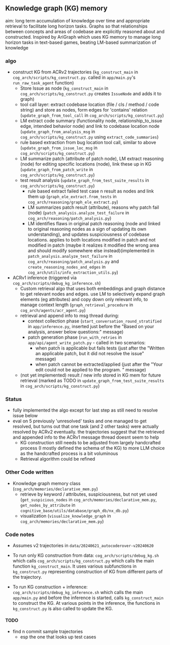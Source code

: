 ## Knowledge graph (KG) memory
aim: long term accumulation of knowledge over time and appropriate retrieval to facilitate long horizon tasks. Graphs so that relationships between concepts and areas of codebase are explicitly reasoned about and constructed. Inspired by AriGraph which uses KG memory to manage long horizon tasks in text-based games, beating LM-based summarization of knowledge

### algo
- construct KG from ACRv2 trajectories (`kg_construct_main` in `cog_arch/scripts/kg_construct.py`. called in `app/main.py`'s `run_raw_task_agent` function)
	- Store Issue as node (`kg_construct_main` in `cog_arch/scripts/kg_construct.py` creates `IssueNode` and adds it to graph)
	- tool call layer: extract codebase location (file / cls / method / code string) and store as nodes, form edges for 'contains' relation (`update_graph_from_tool_call` in `cog_arch/scripts/kg_construct.py`)
	- LM extract code summary (functionality node, relationship_to_issue edge, intended behavior node) and link to codebase location node (`update_graph_from_analysis_msg` in `cog_arch/scripts/kg_construct.py` using `extract_code_summaries`)
	- rule based extraction from bug location tool call, similar to above (`update_graph_from_issue_loc_msg` in `cog_arch/scripts/kg_construct.py`)
	- LM summarize patch (attribute of patch node), LM extract reasoning (node) for editing specific locations (node), link these up in KG (`update_graph_from_patch_write` in `cog_arch/scripts/kg_construct.py`)
	- test result analysis (`update_graph_from_test_suite_results` in `cog_arch/scripts/kg_construct.py`)
		- rule based extract failed test case n result as nodes and link them up (`graph_ele_extract.from_tests` in `cog_arch/reasoning/graph_ele_extract.py`)
		- LM summarizes patch result (attribute), reasons why patch fail (node) (`patch_analysis.analyze_test_failure` in `cog_arch/reasoning/patch_analysis.py`)
		- LM identifies flaws in original patch reasoning (node and linked to original reasoning nodes as a sign of updating its own understanding), and updates suspiciousness of codebase locations. applies to both locations modified in patch and not modified in patch (maybe it realizes it modified the wrong area and should modify somewhere else instead)(implemented in `patch_analysis.analyze_test_failure` in `cog_arch/reasoning/patch_analysis.py` and `create_reasoning_nodes_and_edges` in `cog_arch/utils/info_extraction_utils.py`)
- ACRv1 inference (triggered via `cog_arch/scripts/debug_kg_inference.sh`)
	- Custom retrieval algo that uses both embeddings and graph distance to get relevant nodes and edges. use LM to selectively expand graph elements (eg attributes) and copy down only relevant info, to manage context length (`graph_retrieval_procedure` in `cog_arch/agents/acr_agent.py`)
	- retrieval and append info to msg thread during:
		- context collection phase (`start_conversation_round_stratified` in `app/inference.py`, inserted just before the "Based on your analysis, answer below questions:" message)
		- patch generation phase (`run_with_retries` in `app/api/agent_write_patch.py` - called in two scenarios:
			- when patch is applicable but fails tests (just after the "Written an applicable patch, but it did not resolve the issue" message)
			- when patch cannot be extracted/applied (just after the "Your edit could not be applied to the program. " message)
	- (not yet implemented) result / new info stored in KG mem for future retrieval (marked as TODO in `update_graph_from_test_suite_results` in `cog_arch/scripts/kg_construct.py`)

### Status
- fully implemented the algo except for last step as still need to resolve issue below
- eval on 5 previously 'unresolved' tasks and one managed to get resolved, but turns out that one task (and 2 other tasks) were actually resolved by ACRv2 eventually. the trajectories suggest that the retrieved and appended info to the ACRv1 message thread doesnt seem to help
	- KG construction still needs to be adjusted from largely handcrafted process (I mostly defined the schema of the KG) to more LLM choice as the handcrafted process is a bit voluminous
	- Retrieval algorithm could be refined

### Other Code written
- Knowledge graph memory class (`cog_arch/memories/declarative_mem.py`)
	- retrieve by keyword / attributes, suspiciousness, but not yet used (`get_suspicious_nodes` in `cog_arch/memories/declarative_mem.py`, `get_nodes_by_attribute` in `cognitive_base/utils/database/graph_db/nx_db.py`)
	- visualization (`visualize_knowledge_graph` in `cog_arch/memories/declarative_mem.py`)

### Code notes
- Assumes v2 trajectories in `data/20240621_autocoderover-v20240620`

- To run only KG construction from data: `cog_arch/scripts/debug_kg.sh` which calls `cog_arch/scripts/kg_construct.py` which calls the main function `kg_construct_main`. It uses various subfunctions in `kg_construct.py` representing construction of KG from different parts of the trajectory.

- To run KG construction + inference: `cog_arch/scripts/debug_kg_inference.sh` which calls the main `app/main.py` and before the inference is started, calls `kg_construct_main` to construct the KG. At various points in the inference, the functions in `kg_construct.py` is also called to update the KG.

#### TODO
- find n commit sample trajectories
	- esp the one that looks up test cases